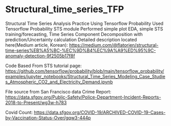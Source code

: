 # Structural_time_series_TFP
Structural Time Series Analysis Practice Using Tensorflow Probability
Used Tensorflow Probability STS module
Performed simple plot EDA, simple STS training/forecasting, Time Series Component Decomposition with prediction/Uncertainty calculation
Detailed description located here(Medium article, Korean): https://medium.com/@flatorien/structural-time-series%EB%A5%BC-%EC%9D%B4%EC%9A%A9%ED%95%9C-anomaly-detection-9f2505b17f8f

Code Based From STS tutorial page: 
https://github.com/tensorflow/probability/blob/main/tensorflow_probability/examples/jupyter_notebooks/Structural_Time_Series_Modeling_Case_Studies_Atmospheric_CO2_and_Electricity_Demand.ipynb


File source from San Francisco data
Crime Report: https://data.sfgov.org/Public-Safety/Police-Department-Incident-Reports-2018-to-Present/wg3w-h783


Covid Count: https://data.sfgov.org/COVID-19/ARCHIVED-COVID-19-Cases-by-Vaccination-Status-Over/gqw3-444p
